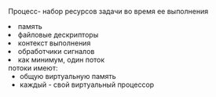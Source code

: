 Процесс- набор ресурсов задачи во время ее выполнения 
<li>память
<li>файловые дескрипторы
<li>контекст выполнения
<li>обработчики сигналов
<li>как минимум, один поток
<br>
потоки имеют:
<ul>
<li>общую виртуальную память
<li>каждый - свой виртуальный процессор
